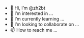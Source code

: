 - 👋 Hi, I’m @zh2bt
- 👀 I’m interested in ...
- 🌱 I’m currently learning ...
- 💞️ I’m looking to collaborate on ...
- 📫 How to reach me ...

<!---
zh2bt/zh2bt is a ✨ special ✨ repository because its `README.md` (this file) appears on your GitHub profile.
You can click the Preview link to take a look at your changes.
--->
